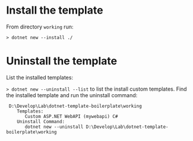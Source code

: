 # Install the template
From directory `working` run:

```> dotnet new --install ./```

# Uninstall the template
List the installed templates:

```> dotnet new --uninstall --list```
to list the install custom templates. Find the installed template and run the uninstall command:

```
 D:\Develop\Lab\dotnet-template-boilerplate\working
    Templates:
       Custom ASP.NET WebAPI (mywebapi) C#
    Uninstall Command:
       dotnet new --uninstall D:\Develop\Lab\dotnet-template-boilerplate\working
```
